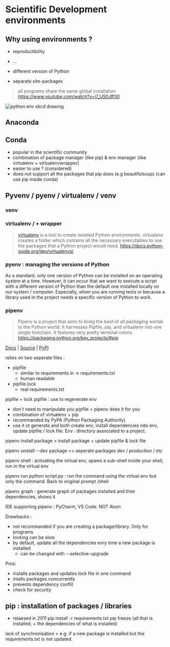 # Scientific Development environments

## Why using environments ?
- reproductibility
- ...

- different version of Python
- separate site-packages


> all programs share the same global installation 
https://www.youtube.com/watch?v=i7_US0Jff30 


![python env xkcd drawing](https://imgs.xkcd.com/comics/python_environment.png)

## Anaconda

## Conda
- popular in the scientific community
- combination of package manager (like pip) & env manager (like virtualenv + virtualenvwrapper)
- easier to use ? (considered)
- does not support all the packages that pip does (e.g  beautifulsoup)
(can use pip inside conda)

## Pyvenv / pyenv / virtualenv / venv

### venv

### virtualenv / + wrapper

> [virtualenv](https://pypi.org/project/virtualenv/ "virtualenv project page") is a tool to create isolated Python environments. virtualenv creates a folder which contains all the necessary executables to use the packages that a Python project would need.
https://docs.python-guide.org/dev/virtualenvs/



### pyenv : managing the versions of Python

As a standard, only one version of Python can be installed on an operating system at a time. However, it can occur that we want to execute a script with a different version of Python than the default one installed locally on our system / computer. Especially, when you are running tests or because a library used in the project needs a specific version of Python to work.

### pipenv

> Pipenv is a project that aims to bring the best of all packaging worlds to the Python world. It harnesses Pipfile, pip, and virtualenv into one single toolchain. It features very pretty terminal colors.
https://packaging.python.org/key_projects/#pip

[Docs](https://pipenv.readthedocs.io/en/latest/ "Documentation of pipenv") | [Source](https://github.com/pypa/pipenv "Source code to pipenv") | [PyPI](https://pypi.org/project/pipenv/ "pipenv Project Page")

relies on two seperate files :
- pipfile
    - similar to requirements.in  -> requirements.txt
    - human readable
- pipfile.lock
    - real requirements.txt

pipfile + lock pipfile : use to regenerate env

- don't need to manipulate you pipfile > pipenv does it for you
- combination of virtualenv + pip
- recommanded by PyPA (Python Packaging Authority)
- use it ot generate and both create env, install dependencies into env, update pipfile / lock file.
Env  : directory associated to a project.

pipenv install package > install package + update pipfile & lock file

pipenv unstall --dev package >> seperate packages dev / production / etc

pipenv shell : activating the virtual env, spaws a sub-shell inside your shell, run in the virtual env

pipenv run python script.py : run the command using the virtual env but only the command. Back to original prompt /shell

pipenv graph : generate graph of packages installed and their dependencies, shows it 

IDE supporting pipenv : PyCharm, VS Code. NOT Atom


Drawbacks : 
- not recommanded if you are creating a package/library. Only for programs
- locking can be slow
- by default, update all the dependencies evry time a new package is installed 
    - can be changed with --selective-upgrade

Pros:
- installs packages and updates lock file in one command
- intalls packages concurrently
- prevents dependency conflit
- check for security

## pip : installation of packages / libraries
- relaesed in 2011
pip install -r requirements.txt
pip freeze (all that is installed, + the dependencies of what is installed)

lack of synchronisation > e.g. if a new package is installed but the requirements.txt is not updated.